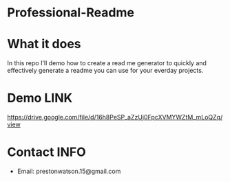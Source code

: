 # Professional-Readme

# What it does
In this repo I'll demo how to create a read me generator to quickly and effectively generate a readme you can use for your everday projects.

# Demo LINK 

https://drive.google.com/file/d/16h8PeSP_aZzUj0FpcXVMYWZtM_mLoQZq/view

# Contact INFO
<ul>
  <li>Email: prestonwatson.15@gmail.com</li>
</ul>
